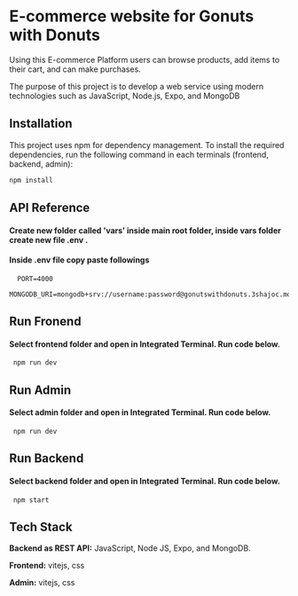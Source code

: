 
# E-commerce website for Gonuts with Donuts 

Using this E-commerce Platform users can browse 
products, add items to their cart, and can make purchases.

The purpose of this project is to develop a web service using modern technologies such as 
JavaScript, Node.js, Expo, and MongoDB
## Installation

This project uses npm for dependency management. To install the required dependencies, run the following command in each terminals (frontend, backend, admin):

```bash
npm install
```

    
## API Reference

#### Create new folder called 'vars' inside main root folder, inside vars folder create new file .env .
#### Inside .env file copy paste followings

```http
  PORT=4000
  MONGODB_URI=mongodb+srv://username:password@gonutswithdonuts.3shajoc.mongodb.net/
```



## Run Fronend

#### Select frontend folder and open in Integrated Terminal. Run code below.
```http
 npm run dev
```
## Run Admin

#### Select admin folder and open in Integrated Terminal. Run code below.
```http
 npm run dev
```
## Run Backend

#### Select backend folder and open in Integrated Terminal. Run code below.
```http
 npm start
```
## Tech Stack

**Backend as REST API:** JavaScript, Node JS, Expo, and MongoDB.

**Frontend:** vitejs, css

**Admin:** vitejs, css
